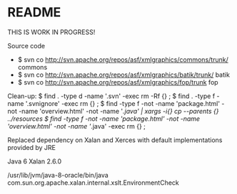 README
======

THIS IS WORK IN PROGRESS!

Source code

+ $ svn co http://svn.apache.org/repos/asf/xmlgraphics/commons/trunk/ commons
+ $ svn co http://svn.apache.org/repos/asf/xmlgraphics/batik/trunk/ batik
+ $ svn co http://svn.apache.org/repos/asf/xmlgraphics/fop/trunk fop

Clean-up:
 $ find . -type d -name '.svn' -exec rm -Rf {} \;
 $ find . -type f -name '.svnignore' -exec rm {} \;
 $ find -type f -not -name 'package.html' -not -name 'overview.html' -not -name '*.java' | xargs -i{} cp --parents {} ../resources
 $ find -type f -not -name 'package.html' -not -name 'overview.html' -not -name '*.java' -exec rm {} \;


Replaced dependency on Xalan and Xerces with default implementations provided by JRE

Java 6 Xalan 2.6.0

/usr/lib/jvm/java-8-oracle/bin/java com.sun.org.apache.xalan.internal.xslt.EnvironmentCheck



